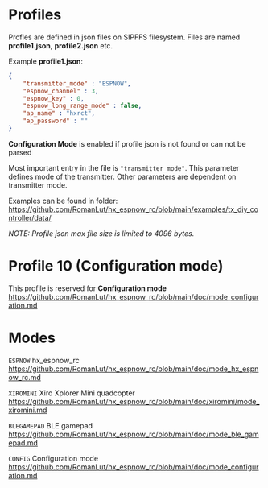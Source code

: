 # Profiles 

Profles are defined in json files on SIPFFS filesystem.
Files are named **profile1.json**, **profile2.json** etc.

Example **profile1.json**:
```json
{
    "transmitter_mode" : "ESPNOW",
    "espnow_channel" : 3,
    "espnow_key" : 0,
    "espnow_long_range_mode" : false,
    "ap_name" : "hxrct",
    "ap_password" : ""
}
```

**Configuration Mode** is enabled if profile json is not found or can not be parsed

Most important entry in the file is `"transmitter_mode"`. This parameter defines mode of the transmitter. Other parameters are dependent on transmitter mode.

Examples can be found in folder: https://github.com/RomanLut/hx_espnow_rc/blob/main/examples/tx_diy_controller/data/

*NOTE: Profile json max file size is limited to 4096 bytes.*

# Profile 10 (Configuration mode)

This profile is reserved for **Configuration mode** https://github.com/RomanLut/hx_espnow_rc/blob/main/doc/mode_configuration.md

# Modes 

`ESPNOW` hx_espnow_rc https://github.com/RomanLut/hx_espnow_rc/blob/main/doc/mode_hx_espnow_rc.md

`XIROMINI` Xiro Xplorer Mini quadcopter  https://github.com/RomanLut/hx_espnow_rc/blob/main/doc/xiromini/mode_xiromini.md

`BLEGAMEPAD` BLE gamepad https://github.com/RomanLut/hx_espnow_rc/blob/main/doc/mode_ble_gamepad.md

`CONFIG` Configuration mode https://github.com/RomanLut/hx_espnow_rc/blob/main/doc/mode_configuration.md

